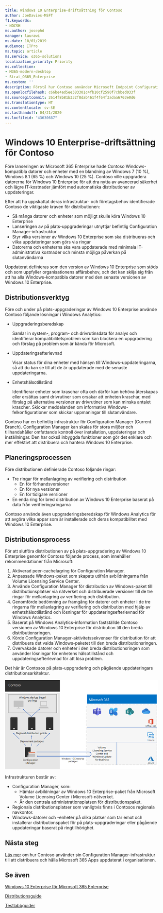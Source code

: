 ```yaml
---
title: Windows 10 Enterprise-driftsättning för Contoso
author: JoeDavies-MSFT
f1.keywords:
- NOCSH
ms.author: josephd
manager: laurawi
ms.date: 10/01/2019
audience: ITPro
ms.topic: article
ms.service: o365-solutions
localization_priority: Priority
ms.collection:
- M365-modern-desktop
- Strat_O365_Enterprise
ms.custom: ''
description: Förstå hur Contoso använder Microsoft Endpoint Configuration Manager för att distribuera på plats-uppgraderingar av Windows 10 Enterprise.
ms.openlocfilehash: c66be4ad5ee383301c4fb10cf2590f7cbbed033f
ms.sourcegitcommit: 2614f8b81b332f8dab461f4f64f3adaa6703e0d6
ms.translationtype: HT
ms.contentlocale: sv-SE
ms.lasthandoff: 04/21/2020
ms.locfileid: "43630687"
---
```

# <a name="windows-10-enterprise-deployment-for-contoso"></a>Windows 10 Enterprise-driftsättning för Contoso

Före lanseringen av Microsoft 365 Enterprise hade Contoso Windows-kompatibla datorer och enheter med en blandning av Windows 7 (10 %), Windows 8.1 (65 %) och Windows 10 (25 %). Contoso ville uppgradera datorerna för Windows 10 Enterprise för att dra nytta av avancerad säkerhet och lägre IT-kostnader jämfört med automatiska distributioner av uppdateringar. 

Efter att ha uppskattat deras infrastruktur- och företagsbehov identifierade Contoso de viktigaste kraven för distributionen:

- Så många datorer och enheter som möjligt skulle köra Windows 10 Enterprise
- Lanseringen av på plats-uppgraderingar utnyttjar befintlig Configuration Manager-infrastruktur
- Styr vilka versioner av Windows 10 Enterprise som ska distribueras och vilka uppdateringar som görs via ringar
- Datorerna och enheterna ska vara uppdaterade med minimala IT-administrativa kostnader och minsta möjliga påverkan på slutanvändarna

Uppdaterat definieras som den version av Windows 10 Enterprise som stöds och som uppfyller organisationens affärsbehov, och det kan skilja sig från att ha alla Windows-kompatibla datorer med den senaste versionen av Windows 10 Enterprise.

## <a name="deployment-tools"></a>Distributionsverktyg

Före och under på plats-uppgraderingar av Windows 10 Enterprise använde Contoso följande lösningar i Windows Analytics:

- Uppgraderingsberedskap  

  Samlar in system-, program- och drivrutinsdata för analys och identifierar kompatibilitetsproblem som kan blockera en uppgradering och förslag på problem som är kända för Microsoft.

- Uppdateringsefterlevnad  

  Visar status för dina enheter med hänsyn till Windows-uppdateringarna, så att du kan se till att de är uppdaterade med de senaste uppdateringarna.

- Enhetshälsotillstånd  

  Identifierar enheter som kraschar ofta och därför kan behöva återskapas eller ersättas samt drivrutiner som orsakar att enheten kraschar, med förslag på alternativa versioner av drivrutiner som kan minska antalet krascher. Skickar meddelanden om informativa Windows-felkonfigurationer som skickar uppmaningar till slutanvändare.
 
Contoso har en befintlig infrastruktur för Configuration Manager (Current Branch). Configuration Manager kan skalas för stora miljöer och tillhandahåller omfattande kontroll över installation, uppdateringar och inställningar. Den har också inbyggda funktioner som gör det enklare och mer effektivt att distribuera och hantera Windows 10 Enterprise.

## <a name="planning-process"></a>Planeringsprocessen

Före distributionen definierade Contoso följande ringar:

- Tre ringar för mellanlagring av verifiering och distribution 
  - En för förhandsversioner 
  - En för nya versioner
  - En för tidigare versioner 
- En enda ring för bred distribution av Windows 10 Enterprise baserat på data från verifieringsringarna

Contoso använde även uppgraderingsberedskap för Windows Analytics för att avgöra vilka appar som är installerade och deras kompatibilitet med Windows 10 Enterprise.

## <a name="deployment-process"></a>Distributionsprocess

För att slutföra distributionen av på plats-uppgradering av Windows 10 Enterprise genomför Contoso följande process, som innehåller rekommendationer från Microsoft:

1. Aktiverad peer-cachelagring för Configuration Manager.
2. Anpassade Windows-paket som skapats utifrån avbildningarna från Volume Licensing Service Center.
3. Använde Configuration Manager för distribution av Windows-paket till distributionsplatser via nätverket och distribuerade versioner till de tre ringar för mellanlagring av verifiering och distribution.
4. Genomförde bedömning av framgång för datorer och enheter i de tre ringarna för mellanlagring av verifiering och distribution med hjälp av enhetshälsotillstånd och lösningar för uppdateringsefterlevnad för Windows Analytics.
5. Baserat på Windows Analytics-information fastställde Contoso versionen av Windows 10 Enterprise för distribution till den breda distributionsringen.
6. Körde Configuration Manager-aktivitetssekvenser för distribution för att distribuera det valda Windows-paketet till den breda distributionsringen.
7. Övervakade datorer och enheter i den breda distributionsringen som använder lösningar för enhetens hälsotillstånd och uppdateringsefterlevnad för att lösa problem.

Det här är Contosos på plats-uppgradering och pågående uppdateringars distributionsarkitektur.

![Contosos distributrionsinfrastruktur för Windows 10 Enterprise](../media/contoso-win10/contoso-win10-fig1.png)

Infrastrukturen består av:

- Configuration Manager, som:
  - Hämtar avbildningar av Windows 10 Enterprise-paket från Microsoft Volume Licensing Center i Microsoft-nätverket.
  - Är den centrala administrationsplatsen för distributionspaket.
- Regionala distributionsplatser som vanligtvis finns i Contosos regionala navkontor.
- Windows-datorer och -enheter på olika platser som tar emot och installerar distributionspaket för på plats-uppgraderingar eller pågående uppdateringar baserat på ringtillhörighet.

## <a name="next-step"></a>Nästa steg

[Läs mer](contoso-o365pp.md) om hur Contoso använder sin Configuration Manager-infrastruktur till att distribuera och hålla Microsoft 365 Apps uppdaterat i organisationen. 

## <a name="see-also"></a>Se även

[Windows 10 Enterprise för Microsoft 365 Enterprise](windows10-infrastructure.md)

[Distributionsguide](deploy-microsoft-365-enterprise.md)

[Testlabbguider](m365-enterprise-test-lab-guides.md)
